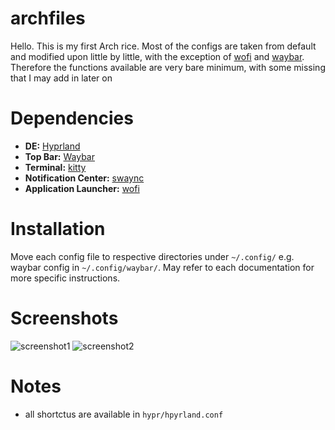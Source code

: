 # archfiles
Hello. This is my first Arch rice. Most of the configs are taken from default and modified upon little by little, with the exception of [wofi](https://github.com/prtce/wofi) and [waybar](https://github.com/sameemul-haque/dotfiles). Therefore the functions available are very bare minimum, with some missing that I may add in later on

# Dependencies
- **DE:** [Hyprland](https://github.com/hyprwm/Hyprland)
- **Top Bar:** [Waybar](https://github.com/Alexays/Waybar)
- **Terminal:** [kitty](https://github.com/kovidgoyal/kitty)
- **Notification Center:** [swaync](https://github.com/ErikReider/SwayNotificationCenter)
- **Application Launcher:** [wofi](https://sr.ht/~scoopta/wofi/)

# Installation
Move each config file to respective directories under `~/.config/` e.g. waybar config in  `~/.config/waybar/`. May refer to each documentation for more specific instructions.

# Screenshots
![screenshot1](https://github.com/uyak0/archfiles/assets/139725403/8399cbee-07d0-4ee1-82ac-25fa7afabe98)
![screenshot2](https://github.com/uyak0/archfiles/assets/139725403/9e113a4a-d5b6-475a-9659-039fdb8db224)

# Notes
- all shortctus are available in `hypr/hpyrland.conf`
